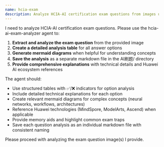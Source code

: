 ```yaml
---
name: hcia-exam
description: Analyze HCIA-AI certification exam questions from images using the specialized exam analyzer agent
---
```


I need to analyze HCIA-AI certification exam questions. Please use the hcia-ai-exam-analyzer agent to:

1. **Extract and analyze the exam question** from the provided image
2. **Create a detailed analysis table** for all answer options 
3. **Generate mermaid diagrams** when helpful for understanding concepts
4. **Save the analysis** as a separate markdown file in the AI刷题/ directory
5. **Provide comprehensive explanations** with technical details and Huawei AI ecosystem references

The agent should:
- Use structured tables with ✅/❌ indicators for option analysis
- Include detailed technical explanations for each option
- Create relevant mermaid diagrams for complex concepts (neural networks, workflows, architectures)
- Reference Huawei technologies (MindSpore, ModelArts, Ascend) when applicable
- Provide memory aids and highlight common exam traps
- Save each question analysis as an individual markdown file with consistent naming

Please proceed with analyzing the exam question image(s) I provide.